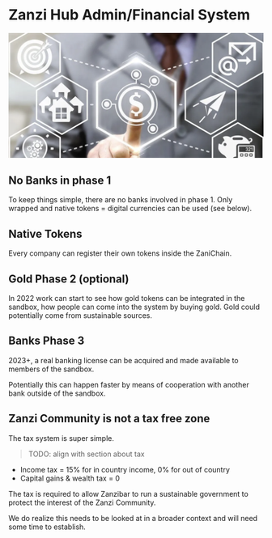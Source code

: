 
# Zanzi Hub Admin/Financial System

![](img/finance.png)  

## No Banks in phase 1

To keep things simple, there are no banks involved in phase 1.
Only wrapped and native tokens = digital currencies can be used (see below).

## Native Tokens

Every company can register their own tokens inside the ZaniChain.

## Gold Phase 2 (optional)

In 2022 work can start to see how gold tokens can be integrated in the sandbox, how people can come into the system by buying gold. Gold could potentially come from sustainable sources.

## Banks Phase 3

2023+, a real banking license can be acquired and made available to members of the sandbox.

Potentially this can happen faster by means of cooperation with another bank outside of the sandbox.

## Zanzi Community is not a tax free zone

The tax system is super simple.

> TODO: align with section about tax

* Income tax = 15% for in country income, 0% for out of country
* Capital gains & wealth tax = 0

The tax is required to allow Zanzibar to run a sustainable government to protect the interest of the Zanzi Community.

We do realize this needs to be looked at in a broader context and will need some time to establish.

